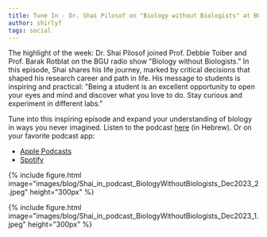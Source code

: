 ```yaml
---
title: Tune In - Dr. Shai Pilosof on "Biology without Biologists" at BGU Radio!
author: shirlyf
tags: social
---
```


The highlight of the week: Dr. Shai Pilosof joined Prof. Debbie Toiber and Prof. Barak Rotblat on the BGU radio show "Biology without Biologists."
In this episode, Shai shares his life journey, marked by critical decisions that shaped his research career and path in life.
His message to students is inspiring and practical: "Being a student is an excellent opportunity to open your eyes and mind and discover what you love to do. Stay curious and experiment in different labs."   

Tune into this inspiring episode and expand your understanding of biology in ways you never imagined. Listen to the podcast [here](https://radio.bgu.ac.il/podcasts/ביולוגיה-ללא-ביולוגים/) (in Hebrew). Or on your favorite podcast app: 
- [Apple Podcasts](https://podcasts.apple.com/us/podcast/%D7%91%D7%99%D7%95%D7%9C%D7%95%D7%92%D7%99%D7%94-%D7%9C%D7%9C%D7%90-%D7%91%D7%99%D7%95%D7%9C%D7%95%D7%92%D7%99%D7%9D/id1537419814?i=1000640181875)
- [Spotify](https://podcasters.spotify.com/pod/show/bgu-radio3/episodes/18-e2ds1qh) 

{%
  include figure.html
  image="images/blog/Shai_in_podcast_BiologyWithoutBiologists_Dec2023_2.jpeg"
  height="300px"
%}

{%
  include figure.html
  image="images/blog/Shai_in_podcast_BiologyWithoutBiologists_Dec2023_1.jpeg"
  height="300px"
%}
